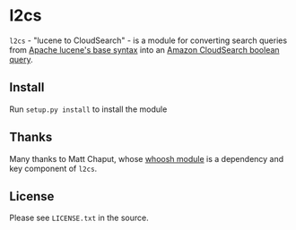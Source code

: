 l2cs
====

`l2cs` - "lucene to CloudSearch" - is a module for converting search queries from [Apache lucene's base syntax](http://lucene.apache.org/core/3_6_0/queryparsersyntax.html) into an [Amazon CloudSearch boolean query](http://docs.amazonwebservices.com/cloudsearch/latest/developerguide/booleansearch.html).


Install
-------

Run `setup.py install` to install the module


Thanks
------

Many thanks to Matt Chaput, whose [whoosh module](https://bitbucket.org/mchaput/whoosh/overview) is a dependency and key component of `l2cs`.


License
-------

Please see `LICENSE.txt` in the source.
